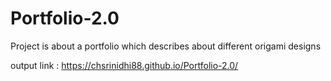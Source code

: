 # Portfolio-2.0

Project is about a portfolio which describes about different origami designs

output link :  https://chsrinidhi88.github.io/Portfolio-2.0/
